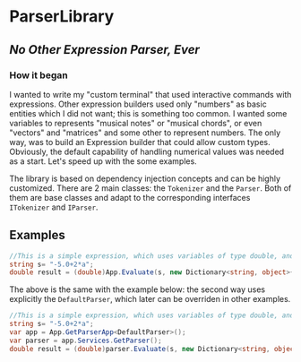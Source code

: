 # ParserLibrary
## _No Other Expression Parser, Ever_

### How it began
I wanted to write my "custom terminal" that used interactive commands with expressions. Other expression builders used only "numbers" as basic entities which I did not want; this is something too common. I wanted some variables to represents "musical notes" or "musical chords", or even "vectors" and "matrices" and some other to represent numbers.
The only way, was to build an Expression builder that could allow custom types. Obviously, the default capability of handling numerical values was needed as a start. Let's speed up with the some examples.

The library is based on dependency injection concepts and can be highly customized. 
There are 2 main classes: the ```Tokenizer``` and the ```Parser```. Both of them are base classes and adapt to the corresponding interfaces ```ITokenizer``` and ```IParser```.


## Examples
```C#
//This is a simple expression, which uses variables of type double, and the DefaultParser.
string s= "-5.0+2*a";
double result = (double)App.Evaluate(s, new Dictionary<string, object>{{ "a", 5.0}}); 
```
The above is the same with the example below: the second way uses explicitly the ```DefaultParser```, which later can be overriden in other examples.

```C#
//This is a simple expression, which uses variables of type double, and the DefaultParser.
string s= "-5.0+2*a";
var app = App.GetParserApp<DefaultParser>();
var parser = app.Services.GetParser();
double result = (double)parser.Evaluate(s, new Dictionary<string, object>{{ "a", 5.0}}); 
```
